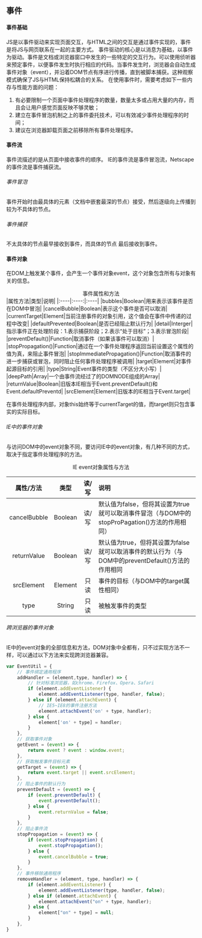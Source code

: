 ## 事件
#### 事件基础
JS是以事件驱动来实现页面交互，与HTML之间的交互是通过事件实现的，事件是将JS与网页联系在一起的主要方式。
事件驱动的核心是以消息为基础，以事件为驱动。事件是文档或浏览器窗口中发生的一些特定的交互行为。可以使用侦听器来预定事件，以便事件发生时执行相应的代码。当事件发生时，浏览器会自动生成事件对象（event），并沿着DOM节点有序进行传播，直到被脚本捕获。这种观察模式确保了JS与HTML保持松耦合的关系。
在使用事件时，需要考虑如下一些内存与性能方面的问题：
1. 有必要限制一个页面中事件处理程序的数量，数量太多或占用大量的内存，而且会让用户感觉页面反映不够灵敏；
2. 建立在事件冒泡机制之上的事件委托技术，可以有效减少事件处理程序的时间；
3. 建议在浏览器卸载页面之前移除所有事件处理程序。
#### 事件流
事件流描述的是从页面中接收事件的顺序。
IE的事件流是事件冒泡流，Netscape的事件流是事件捕获流。
###### 事件冒泡
事件开始时由最具体的元素（文档中嵌套最深的节点）接受，然后逐级向上传播到较为不具体的节点。
###### 事件捕获
不太具体的节点最早接收到事件，而具体的节点 最后接收到事件。
#### 事件对象
在DOM上触发某个事件，会产生一个事件对象event，这个对象包含所有与对象有关的信息。
<center>事件属性和方法 </center>
|属性方法|类型|说明|
|:----|:----:|:----|
|bubbles|Boolean|用来表示该事件是否在DOM中冒泡|
|cancelBubble|Boolean|表示这个事件是否可以取消|
|currentTarget|Element|当前注册事件的对象引用，这个值会在事件中传递的过程中改变|
|defaultPrevented|Boolean|是否已经阻止默认行为|
|detail|Interger|指示事件正在处理阶段：1.表示捕获阶段；2.表示“处于目标”；3.表示冒泡阶段|
|preventDefault()|Function|取消事件（如果该事件可以取消）|
|stopPropagation()|Function|通过在一个事件处理程序返回当前设置这个属性的值为真，来阻止事件冒泡|
|stopImmediatePropagation()|Function|取消事件的进一步捕获或冒泡，同时阻止任何事件处理程序被调用|
|target|Element|对事件起源目标的引用|
|type|String|Event事件的类型（不区分大小写）|
|deepPath|Array|一个由事件流经过了的DOMNODE组成的Array|
|returnValue|Boolean|旧版本IE相当于Event.preventDefault()和Event.defaultPreventd|
|srcElement|Element|旧版本的IE相当于Event.target|

在事件处理程序内部，对象this始终等于currentTarget的值，而target则只包含事实的实际目标。
###### IE中的事件对象
与访问DOM中的event对象不同，要访问IE中的event对象，有几种不同的方式，取决于指定事件处理程序的方法。
<center>IE event对象属性与方法</center>

|属性/方法|类型|读/写|说明|
|:----:|:----:|:----:|:----|
|cancelBubble|Boolean|读/写|默认值为false，但将其设置为true就可以取消事件冒泡（与DOM中的stopProPagation()方法的作用相同）|
|returnValue|Boolean|读/写|默认值为true，但将其设置为false就可以取消事件的默认行为（与DOM中的preventDefault()方法的作用相同|
|srcElement|Element|只读|事件的目标（与DOM中的target属性相同）|
|type|String|只读|被触发事件的类型|

###### 跨浏览器的事件对象
IE中的event对象的全部信息和方法，DOM对象中全都有，只不过实现方法不一样，可以通过以下方法来实现跨浏览器兼容。
```javascript
var EventUtil = {
    // 事件绑定通用程序
    addHandler = (element,type, handler) => {
        // 针对标准浏览器，如chrome、Firefox、Opera、Safari
        if (element.addEventListener) {
            element.addEventListener(type, handler, false);
        } else if (element.attachEvent) {
            // IE5~IE8的事件注册方法
            element.attachEvent('on' + type, handler);
        } else {
            element['on' + type] = handler;
        }
    },
    // 获取事件对象
    getEvent = (event) => {
        return event ? event : window.event;
    },
    // 获取触发事件目标元素
    getTarget = (event) => {
        return event.target || event.srcElement;
    },
    // 阻止事件的默认行为
    preventDefault = (event) => {
        if (event.preventDefault) {
            event.preventDefault();
        } else {
            event.returnValue = false;
        }
    },
    // 阻止事件流
    stopPropagation = (event) => {
        if (event.stopPropagation) {
            event.stopPropagation();
        } else {
            event.cancelBubble = true;
        }
    },
    // 事件移除通用程序
    removeHandler = (element, type, handler) => {
        if (element.addEventListener) { 
            element.addEventListener(type, handler, false);
        } else if (element.attachEvent) {
            element.attachEvent("on" + type, handler);
        } else {
            element["on" + type] = null;
        }    
    },
}
```

